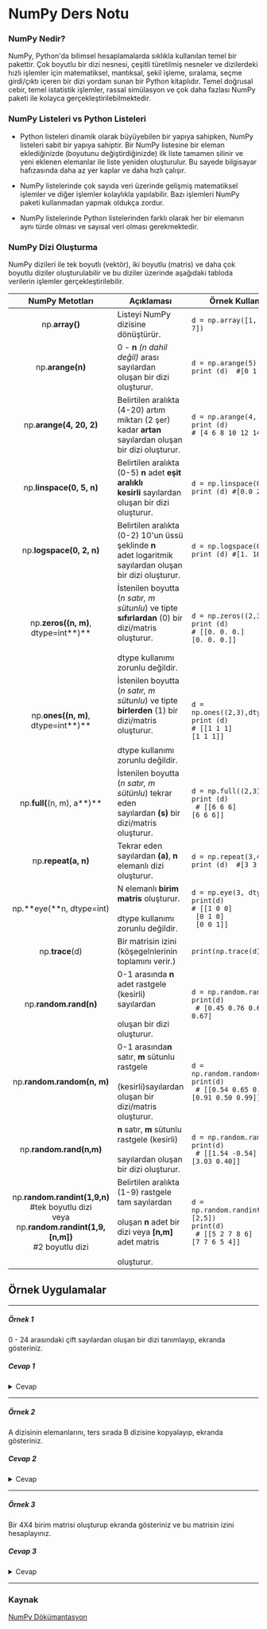# NumPy Ders Notu

### NumPy Nedir?
NumPy, Python'da bilimsel hesaplamalarda sıklıkla kullanılan temel bir pakettir. Çok boyutlu bir dizi nesnesi, çeşitli türetilmiş nesneler ve dizilerdeki hızlı işlemler için matematiksel, mantıksal, şekil işleme, sıralama, seçme girdi/çıktı içeren bir dizi yordam sunan bir Python kitaplıdır. Temel doğrusal cebir, temel istatistik işlemler, rassal simülasyon ve çok daha fazlası NumPy paketi ile kolayca gerçekleştirilebilmektedir.

### NumPy Listeleri vs Python Listeleri
* Python listeleri dinamik olarak büyüyebilen bir yapıya sahipken, NumPy listeleri sabit bir yapıya sahiptir. Bir NumPy listesine bir eleman eklediğinizde (boyutunu değiştirdiğinizde) ilk liste tamamen silinir ve yeni eklenen elemanlar ile liste yeniden oluşturulur. Bu sayede bilgisayar hafızasında daha az yer kaplar ve daha hızlı çalışır.

* NumPy listelerinde çok sayıda veri üzerinde gelişmiş matematiksel işlemler ve diğer işlemler kolaylıkla yapılabilir. Bazı işlemleri NumPy paketi kullanmadan yapmak oldukça zordur.

* NumPy listelerinde Python listelerinden farklı olarak her bir elemanın aynı türde olması ve sayısal veri olması gerekmektedir.

### NumPy Dizi Oluşturma
NumPy dizileri ile tek boyutlı (vektör), iki boyutlu (matris) ve daha çok boyutlu diziler oluşturulabilir ve bu diziler üzerinde aşağıdaki tabloda verilerin işlemler gerçekleştirilebilir.

|                                                      NumPy Metotları                                                      | Açıklaması                                                                                                                                    | Örnek Kullanımı                                                                                   |
|:-------------------------------------------------------------------------------------------------------------------------:|-----------------------------------------------------------------------------------------------------------------------------------------------|---------------------------------------------------------------------------------------------------|
| np.**array()**                                                                                                            | Listeyi NumPy dizisine dönüştürür.                                                                                                            | `d = np.array([1, 3, 5, 7])`                                                                      |
| np.**arange(**n**)**                                                                                                      | 0 - **n** _(n dahil değil)_ arası sayılardan<br>oluşan bir dizi oluşturur.                                                                    | `d = np.arange(5)`<br>`print (d)  #[0 1 2 3 4]`                                                   |
| np.**arange(**4, 20, 2**)**                                                                                               | Belirtilen aralıkta (4-20) artım miktarı (2 şer)<br>kadar **artan** sayılardan oluşan bir dizi oluşturur.                                     | `d = np.arange(4, 20, 2)`<br>`print (d)`<br>`# [4 6 8 10 12 14 16 18]`                            |
| np.**linspace(**0, 5, n**)**                                                                                              | Belirtilen aralıkta (0-5) **n** adet **eşit aralıklı<br>kesirli** sayılardan oluşan bir dizi oluşturur.                                       | `d = np.linspace(0, 5, 3)`<br>`print (d) #[0.0 2.5 5.0]`                                          |
| np.**logspace(**0, 2, n**)**                                                                                              | Belirtilen aralıkta (0-2) 10'un üssü şeklinde **n**<br>adet logaritmik sayılardan oluşan bir dizi oluşturur.                                  | `d = np.logspace(0, 2, 3)`<br>`print (d) #[1. 10. 100.]`                                          |
| np.**zeros((n, m)**, dtype=int**)**                                                                                       | İstenilen boyutta (_n satır, m sütunlu_) ve tipte<br>**sıfırlardan** (0) bir dizi/matris oluşturur.<br><br>dtype kullanımı zorunlu değildir.  | `d = np.zeros((2,3))`<br>`print (d)`<br>`# [[0. 0. 0.]`<br>    `[0. 0. 0.]]`                      |
| np.**ones((n, m)**, dtype=int**)**                                                                                        | İstenilen boyutta (_n satır, m sütunlu_) ve tipte <br>**birlerden** (1) bir dizi/matris oluşturur.<br><br>dtype kullanımı zorunlu değildir.   | `d = np.ones((2,3),dtype=int)`<br>`print (d)`<br>`# [[1 1 1]`<br>    `[1 1 1]]`                   |
| np.**full(**(n, m), a**)**                                                                                                | İstenilen boyutta (_n satır, m sütünlu_) tekrar eden<br>sayılardan **(s)** bir dizi/matris oluşturur.                                         | `d = np.full((2,3),6)`<br>`print (d)`<br>` # [[6 6 6]`<br>     `[6 6 6]]`                         |
| np.**repeat(**a, n**)**                                                                                                   | Tekrar eden sayılardan **(a)**, **n** elemanlı dizi<br>oluşturur.                                                                             | `d = np.repeat(3,4)`<br>`print (d)  #[3 3 3 3]`                                                   |
| np.**eye(**n, dtype=int)                                                                                                  | N elemanlı **birim matris** oluşturur.<br><br>dtype kullanımı zorunlu değildir.                                                               | `d = np.eye(3, dtype=int)`<br>`print(d)`<br>`# [[1 0 0]`<br>    ` [0 1 0]`<br>    ` [0 0 1]]`     |
| np.**trace**(d)                                                                                                           | Bir matrisin izini (köşegelnlerinin toplamını verir.)                                                                                         | `print(np.trace(d))  #3`                                                                          |
| np.**random.rand(n)**                                                                                                     | 0-1 arasında **n** adet rastgele (kesirli) sayılardan<br><br>oluşan bir dizi oluşturur.                                                       | `d = np.random.rand(5)`<br>`print(d)`<br>` # [0.45 0.76 0.61 0.33 0.67]`                          |
| np.**random.random(**n, m**)**                                                                                            | 0-1 arasında**n** satır, **m** sütunlu rastgele<br><br>(kesirli)sayılardan oluşan bir dizi/matris oluşturur.                                  | `d = np.random.random((2,3))`<br>`print(d)`<br>` # [[0.54 0.65 0.56]`<br>     `[0.91 0.50 0.99]]` |
| np.**random.rand(**n,m**)**                                                                                               | **n** satır, **m** sütunlu rastgele (kesirli)<br><br>sayılardan oluşan bir dizi oluşturur.                                                    | `d = np.random.randn(2,2)`<br>`print(d)`<br>` # [[1.54 -0.54]`<br>     `[3.03 0.40]]`             |
| np.**random.randint(**1,9,n**)**<br>#tek boyutlu dizi <br>veya<br>np.**random.randint(**1,9,[n,m]**)**<br>#2 boyutlu dizi | Belirtilen aralıkta (1-9) rastgele tam sayılardan<br><br>oluşan **n** adet bir dizi veya **[n,m]** adet matris<br><br>oluşturur.              | `d = np.random.randint(1,9,[2,5])`<br>`print(d)`<br>` # [[5 2 7 8 6]`<br>     `[7 7 6 5 4]]`      |




## Örnek Uygulamalar

----
##### Örnek 1
0 - 24 arasındaki çift sayılardan oluşan bir dizi tanımlayıp, ekranda gösteriniz.

##### Cevap 1
<details><summary>Cevap</summary>
<p>

```Python
import numpy as np
d = np.arange(0, 24, 2)
print(d)
>[0 2 4 6 8 10 12 14 16 18 20 22]
```

</p>
</details>

---
##### Örnek 2
A dizisinin elemanlarını, ters sırada B dizisine kopyalayıp, ekranda gösteriniz.

##### Cevap 2
<details><summary>Cevap</summary>
<p>

```Python
import numpy as np
A = np.arange(6) #A dizisi (0-5)
print(A)
> [0 1 2 3 4 5]
B = A[::-1] #B dizisi A dizisinin tersi
print(B)
>[5 4 3 2 1 0]
```
</p>
</details>

---
##### Örnek 3
Bir 4X4 birim matrisi oluşturup ekranda gösteriniz ve bu matrisin izini hesaplayınız.

##### Cevap 3
<details><summary>Cevap</summary>
<p>

```Python
import numpy as np
d = np.eye(4, dtype=int)
print(d)
>[[1 0 0 0]
  [0 1 0 0]
  [0 0 1 0]
  [0 0 0 1]]
print("Matrisin izi:", np.trace(d))
> Matrisin izi: 4  
```
</p>
</details>

---

### Kaynak
[NumPy Dökümantasyon](https://numpy.org/doc/1.20/numpy-user.pdf)
